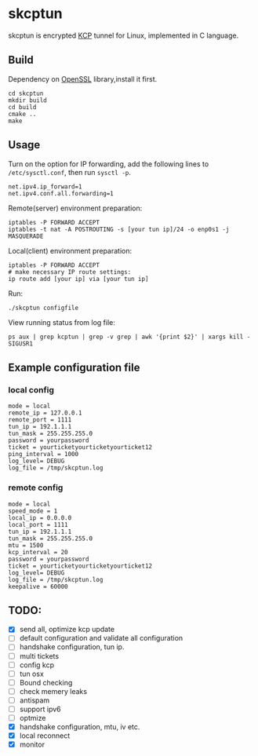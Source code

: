 # skcptun
skcptun is encrypted [KCP](https://github.com/skywind3000/kcp) tunnel for Linux, implemented in C language.

## Build
Dependency on [OpenSSL](https://github.com/openssl/openssl/blob/master/INSTALL.md#installing-openssl) library,install it first.

```
cd skcptun
mkdir build
cd build
cmake ..
make
```

## Usage
Turn on the option for IP forwarding, add the following lines to `/etc/sysctl.conf`, then run `sysctl -p`.
```
net.ipv4.ip_forward=1
net.ipv4.conf.all.forwarding=1
```
Remote(server) environment preparation:
```
iptables -P FORWARD ACCEPT
iptables -t nat -A POSTROUTING -s [your tun ip]/24 -o enp0s1 -j MASQUERADE

```
Local(client) environment preparation:
```
iptables -P FORWARD ACCEPT
# make necessary IP route settings:
ip route add [your ip] via [your tun ip]
```
Run:
```
./skcptun configfile
```
View running status from log file:
```
ps aux | grep kcptun | grep -v grep | awk '{print $2}' | xargs kill -SIGUSR1
```

## Example configuration file
### local config
```
mode = local
remote_ip = 127.0.0.1
remote_port = 1111
tun_ip = 192.1.1.1
tun_mask = 255.255.255.0
password = yourpassword
ticket = yourticketyourticketyourticket12
ping_interval = 1000
log_level= DEBUG
log_file = /tmp/skcptun.log

```
### remote config
```
mode = local
speed_mode = 1 
local_ip = 0.0.0.0
local_port = 1111
tun_ip = 192.1.1.1
tun_mask = 255.255.255.0
mtu = 1500
kcp_interval = 20
password = yourpassword
ticket = yourticketyourticketyourticket12
log_level= DEBUG
log_file = /tmp/skcptun.log
keepalive = 60000

```


## TODO:
- [x] send all, optimize kcp update
- [ ] default configuration and validate all configuration
- [ ] handshake configuration, tun ip.
- [ ] multi tickets
- [ ] config kcp 
- [ ] tun osx
- [ ] Bound checking
- [ ] check memery leaks
- [ ] antispam
- [ ] support ipv6
- [ ] optmize
- [x] handshake configuration, mtu, iv etc.
- [x] local reconnect
- [x] monitor
